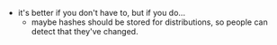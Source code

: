 
- it's better if you don't have to, but if you do... 
  - maybe hashes should be stored for distributions, so people can detect that they've changed.
